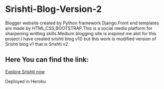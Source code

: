 # Srishti-Blog-Version-2
Blogger website created by Python framework Django.Front end templates are made by HTML,CSS,BOOTSTRAP.This is a social media platform for sharpening writting skills.Medium blogging site is inspired me alot for this project.I have created srishti blog v1() but this work is modified version of Srishti blog v1 that is Srishti v2. 

## Here You can find the link:
[Explore Srishti now](https://srishtiwebapp.herokuapp.com/login/)


Deployed in Heroku
